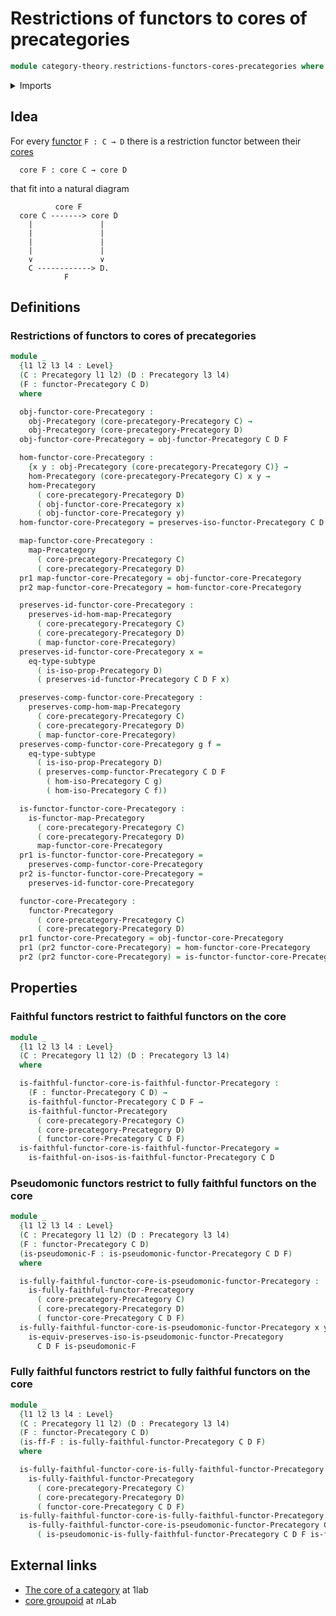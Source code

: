 # Restrictions of functors to cores of precategories

```agda
module category-theory.restrictions-functors-cores-precategories where
```

<details><summary>Imports</summary>

```agda
open import category-theory.cores-precategories
open import category-theory.faithful-functors-precategories
open import category-theory.fully-faithful-functors-precategories
open import category-theory.functors-precategories
open import category-theory.isomorphisms-in-precategories
open import category-theory.maps-precategories
open import category-theory.precategories
open import category-theory.pseudomonic-functors-precategories

open import foundation.dependent-pair-types
open import foundation.subtypes
open import foundation.universe-levels
```

</details>

## Idea

For every [functor](category-theory.functors-precategories.md) `F : C → D` there
is a restriction functor between their
[cores](category-theory.cores-precategories.md)

```text
  core F : core C → core D
```

that fit into a natural diagram

```text
          core F
  core C -------> core D
    |               |
    |               |
    |               |
    |               |
    ∨               ∨
    C ------------> D.
            F
```

## Definitions

### Restrictions of functors to cores of precategories

```agda
module _
  {l1 l2 l3 l4 : Level}
  (C : Precategory l1 l2) (D : Precategory l3 l4)
  (F : functor-Precategory C D)
  where

  obj-functor-core-Precategory :
    obj-Precategory (core-precategory-Precategory C) →
    obj-Precategory (core-precategory-Precategory D)
  obj-functor-core-Precategory = obj-functor-Precategory C D F

  hom-functor-core-Precategory :
    {x y : obj-Precategory (core-precategory-Precategory C)} →
    hom-Precategory (core-precategory-Precategory C) x y →
    hom-Precategory
      ( core-precategory-Precategory D)
      ( obj-functor-core-Precategory x)
      ( obj-functor-core-Precategory y)
  hom-functor-core-Precategory = preserves-iso-functor-Precategory C D F

  map-functor-core-Precategory :
    map-Precategory
      ( core-precategory-Precategory C)
      ( core-precategory-Precategory D)
  pr1 map-functor-core-Precategory = obj-functor-core-Precategory
  pr2 map-functor-core-Precategory = hom-functor-core-Precategory

  preserves-id-functor-core-Precategory :
    preserves-id-hom-map-Precategory
      ( core-precategory-Precategory C)
      ( core-precategory-Precategory D)
      ( map-functor-core-Precategory)
  preserves-id-functor-core-Precategory x =
    eq-type-subtype
      ( is-iso-prop-Precategory D)
      ( preserves-id-functor-Precategory C D F x)

  preserves-comp-functor-core-Precategory :
    preserves-comp-hom-map-Precategory
      ( core-precategory-Precategory C)
      ( core-precategory-Precategory D)
      ( map-functor-core-Precategory)
  preserves-comp-functor-core-Precategory g f =
    eq-type-subtype
      ( is-iso-prop-Precategory D)
      ( preserves-comp-functor-Precategory C D F
        ( hom-iso-Precategory C g)
        ( hom-iso-Precategory C f))

  is-functor-functor-core-Precategory :
    is-functor-map-Precategory
      ( core-precategory-Precategory C)
      ( core-precategory-Precategory D)
      map-functor-core-Precategory
  pr1 is-functor-functor-core-Precategory =
    preserves-comp-functor-core-Precategory
  pr2 is-functor-functor-core-Precategory =
    preserves-id-functor-core-Precategory

  functor-core-Precategory :
    functor-Precategory
      ( core-precategory-Precategory C)
      ( core-precategory-Precategory D)
  pr1 functor-core-Precategory = obj-functor-core-Precategory
  pr1 (pr2 functor-core-Precategory) = hom-functor-core-Precategory
  pr2 (pr2 functor-core-Precategory) = is-functor-functor-core-Precategory
```

## Properties

### Faithful functors restrict to faithful functors on the core

```agda
module _
  {l1 l2 l3 l4 : Level}
  (C : Precategory l1 l2) (D : Precategory l3 l4)
  where

  is-faithful-functor-core-is-faithful-functor-Precategory :
    (F : functor-Precategory C D) →
    is-faithful-functor-Precategory C D F →
    is-faithful-functor-Precategory
      ( core-precategory-Precategory C)
      ( core-precategory-Precategory D)
      ( functor-core-Precategory C D F)
  is-faithful-functor-core-is-faithful-functor-Precategory =
    is-faithful-on-isos-is-faithful-functor-Precategory C D
```

### Pseudomonic functors restrict to fully faithful functors on the core

```agda
module _
  {l1 l2 l3 l4 : Level}
  (C : Precategory l1 l2) (D : Precategory l3 l4)
  (F : functor-Precategory C D)
  (is-pseudomonic-F : is-pseudomonic-functor-Precategory C D F)
  where

  is-fully-faithful-functor-core-is-pseudomonic-functor-Precategory :
    is-fully-faithful-functor-Precategory
      ( core-precategory-Precategory C)
      ( core-precategory-Precategory D)
      ( functor-core-Precategory C D F)
  is-fully-faithful-functor-core-is-pseudomonic-functor-Precategory x y =
    is-equiv-preserves-iso-is-pseudomonic-functor-Precategory
      C D F is-pseudomonic-F
```

### Fully faithful functors restrict to fully faithful functors on the core

```agda
module _
  {l1 l2 l3 l4 : Level}
  (C : Precategory l1 l2) (D : Precategory l3 l4)
  (F : functor-Precategory C D)
  (is-ff-F : is-fully-faithful-functor-Precategory C D F)
  where

  is-fully-faithful-functor-core-is-fully-faithful-functor-Precategory :
    is-fully-faithful-functor-Precategory
      ( core-precategory-Precategory C)
      ( core-precategory-Precategory D)
      ( functor-core-Precategory C D F)
  is-fully-faithful-functor-core-is-fully-faithful-functor-Precategory =
    is-fully-faithful-functor-core-is-pseudomonic-functor-Precategory C D F
      ( is-pseudomonic-is-fully-faithful-functor-Precategory C D F is-ff-F)
```

## External links

- [The core of a category](https://1lab.dev/Cat.Instances.Core.html) at 1lab
- [core groupoid](https://ncatlab.org/nlab/show/core+groupoid) at $n$Lab
